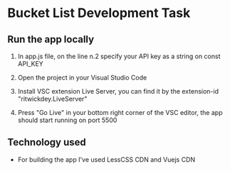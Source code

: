 # Bucket List Development Task

## Run the app locally

1. In app.js file, on the line n.2 specify your API key as a string on const API_KEY

2. Open the project in your Visual Studio Code

3. Install VSC extension Live Server, you can find it by the extension-id "ritwickdey.LiveServer"

4. Press "Go Live" in your bottom right corner of the VSC editor, the app should start running on port 5500

## Technology used

- For building the app I've used LessCSS CDN and Vuejs CDN
